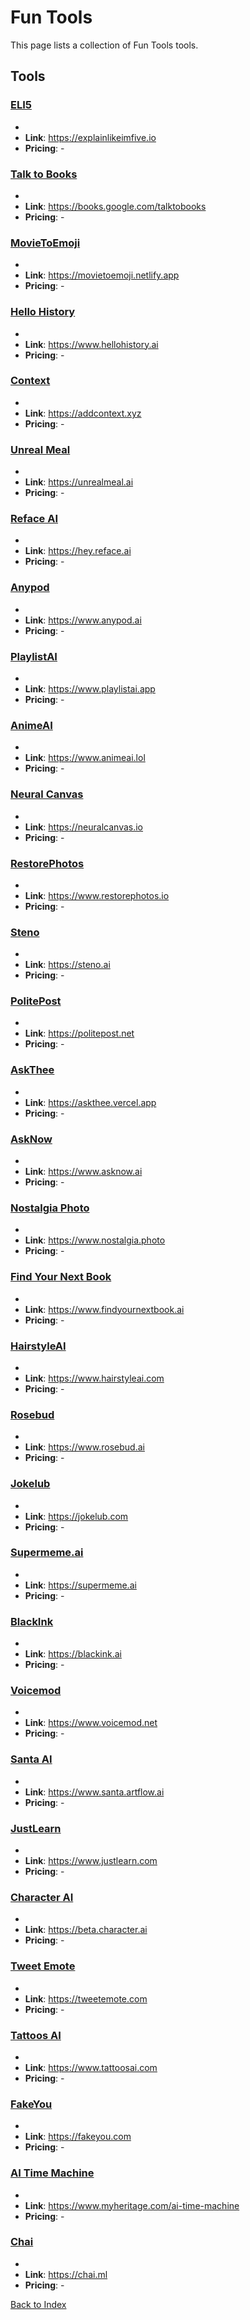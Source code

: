 # Fun Tools

This page lists a collection of Fun Tools tools.

## Tools

### [ELI5](https://explainlikeimfive.io)
-
- **Link**: https://explainlikeimfive.io
- **Pricing**: -

### [Talk to Books](https://books.google.com/talktobooks)
-
- **Link**: https://books.google.com/talktobooks
- **Pricing**: -

### [MovieToEmoji](https://movietoemoji.netlify.app)
-
- **Link**: https://movietoemoji.netlify.app
- **Pricing**: -

### [Hello History](https://www.hellohistory.ai)
-
- **Link**: https://www.hellohistory.ai
- **Pricing**: -

### [Context](https://addcontext.xyz)
-
- **Link**: https://addcontext.xyz
- **Pricing**: -

### [Unreal Meal](https://unrealmeal.ai)
-
- **Link**: https://unrealmeal.ai
- **Pricing**: -

### [Reface AI](https://hey.reface.ai)
-
- **Link**: https://hey.reface.ai
- **Pricing**: -

### [Anypod](https://www.anypod.ai)
-
- **Link**: https://www.anypod.ai
- **Pricing**: -

### [PlaylistAI](https://www.playlistai.app)
-
- **Link**: https://www.playlistai.app
- **Pricing**: -

### [AnimeAI](https://www.animeai.lol)
-
- **Link**: https://www.animeai.lol
- **Pricing**: -

### [Neural Canvas](https://neuralcanvas.io)
-
- **Link**: https://neuralcanvas.io
- **Pricing**: -

### [RestorePhotos](https://www.restorephotos.io)
-
- **Link**: https://www.restorephotos.io
- **Pricing**: -

### [Steno](https://steno.ai)
-
- **Link**: https://steno.ai
- **Pricing**: -

### [PolitePost](https://politepost.net)
-
- **Link**: https://politepost.net
- **Pricing**: -

### [AskThee](https://askthee.vercel.app)
-
- **Link**: https://askthee.vercel.app
- **Pricing**: -

### [AskNow](https://www.asknow.ai)
-
- **Link**: https://www.asknow.ai
- **Pricing**: -

### [Nostalgia Photo](https://www.nostalgia.photo)
-
- **Link**: https://www.nostalgia.photo
- **Pricing**: -

### [Find Your Next Book](https://www.findyournextbook.ai)
-
- **Link**: https://www.findyournextbook.ai
- **Pricing**: -

### [HairstyleAI](https://www.hairstyleai.com)
-
- **Link**: https://www.hairstyleai.com
- **Pricing**: -

### [Rosebud](https://www.rosebud.ai)
-
- **Link**: https://www.rosebud.ai
- **Pricing**: -

### [Jokelub](https://jokelub.com)
-
- **Link**: https://jokelub.com
- **Pricing**: -

### [Supermeme.ai](https://supermeme.ai)
-
- **Link**: https://supermeme.ai
- **Pricing**: -

### [BlackInk](https://blackink.ai)
-
- **Link**: https://blackink.ai
- **Pricing**: -

### [Voicemod](https://www.voicemod.net)
-
- **Link**: https://www.voicemod.net
- **Pricing**: -

### [Santa AI](https://www.santa.artflow.ai)
-
- **Link**: https://www.santa.artflow.ai
- **Pricing**: -

### [JustLearn](https://www.justlearn.com)
-
- **Link**: https://www.justlearn.com
- **Pricing**: -

### [Character AI](https://beta.character.ai)
-
- **Link**: https://beta.character.ai
- **Pricing**: -

### [Tweet Emote](https://tweetemote.com)
-
- **Link**: https://tweetemote.com
- **Pricing**: -

### [Tattoos AI](https://www.tattoosai.com)
-
- **Link**: https://www.tattoosai.com
- **Pricing**: -

### [FakeYou](https://fakeyou.com)
-
- **Link**: https://fakeyou.com
- **Pricing**: -

### [AI Time Machine](https://www.myheritage.com/ai-time-machine)
-
- **Link**: https://www.myheritage.com/ai-time-machine
- **Pricing**: -

### [Chai](https://chai.ml)
-
- **Link**: https://chai.ml
- **Pricing**: -


[Back to Index](./README.MD)